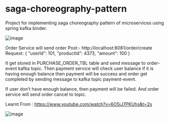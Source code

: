 # saga-choreography-pattern
Project for implementing saga choreography pattern of microservices using spring kafka binder.

![image](https://user-images.githubusercontent.com/8069743/132987565-cecf9925-de10-4440-8156-51942c6ef397.png)

Order Service will send order
Post:- http://localhost:8081/order/create
Request:
{
    "userId": 101,
    "productId": 4373,
    "amount": 100
}

It get stored in PURCHASE_ORDER_TBL table and send message to order-event kafka topic. Then payment service will check user balance if it is having enough balance then payment will be success and order get completed by sending message to kafka topic payment-event.

If user don’t have enough balance, then payment will be failed. And order service will send order cancel to topic.

Learnt From : https://www.youtube.com/watch?v=6O5iJ7PKUhs&t=2s

![image](https://user-images.githubusercontent.com/8069743/132987669-686f40bd-c0e9-430c-9908-3dc469e398f8.png)



